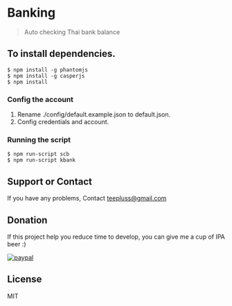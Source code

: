# Banking
>Auto checking Thai bank balance

## To install dependencies.
```
$ npm install -g phantomjs
$ npm install -g casperjs
$ npm install
```

### Config the account
1. Rename ./config/default.example.json to default.json.
2. Config credentials and account.

### Running the script
```
$ npm run-script scb
$ npm run-script kbank
```

## Support or Contact

If you have any problems, Contact teepluss@gmail.com

## Donation
If this project help you reduce time to develop, you can give me a cup of IPA beer :)

[![paypal](https://www.paypalobjects.com/en_US/i/btn/btn_donateCC_LG.gif)](https://www.paypal.com/cgi-bin/webscr?cmd=_s-xclick&hosted_button_id=9GEC8J7FAG6JA)

## License

MIT